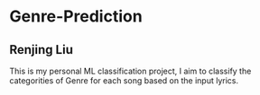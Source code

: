 # Genre-Prediction

## Renjing Liu

This is my personal ML classification project, I aim to classify the categorities of Genre for each song based on the input lyrics.  
